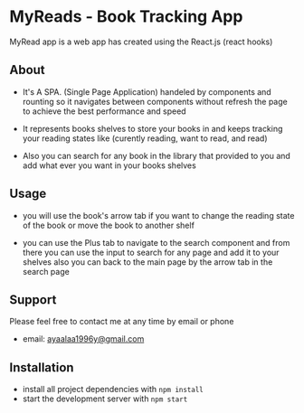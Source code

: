 # MyReads - Book Tracking App

MyRead app is a web app has created using the React.js (react hooks)

## About

- It's A SPA. (Single Page Application) handeled by components and rounting so it navigates between components without refresh the page to achieve the best performance and speed

- It represents books shelves to store your books in and keeps tracking your reading states like (curently reading, want to read, and read)

- Also you can search for any book in the library that provided to you and add what ever you want in your books shelves

## Usage

- you will use the book's arrow tab if you want to change the reading state of the book or move the book to another shelf

- you can use the Plus tab to navigate to the search component and from there you can use the input to search for any page and add it to your shelves also you can back to the main page by the arrow tab in the search page

## Support

Please feel free to contact me at any time by email or phone

- email: ayaalaa1996y@gmail.com


## Installation

- install all project dependencies with `npm install`
- start the development server with `npm start`



